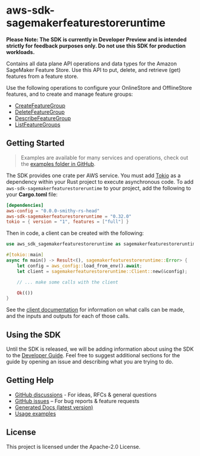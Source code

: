 # aws-sdk-sagemakerfeaturestoreruntime

**Please Note: The SDK is currently in Developer Preview and is intended strictly for
feedback purposes only. Do not use this SDK for production workloads.**

Contains all data plane API operations and data types for the Amazon SageMaker Feature Store. Use this API to put, delete, and retrieve (get) features from a feature store.

Use the following operations to configure your OnlineStore and OfflineStore features, and to create and manage feature groups:
  - [CreateFeatureGroup](https://docs.aws.amazon.com/sagemaker/latest/APIReference/API_CreateFeatureGroup.html)
  - [DeleteFeatureGroup](https://docs.aws.amazon.com/sagemaker/latest/APIReference/API_DeleteFeatureGroup.html)
  - [DescribeFeatureGroup](https://docs.aws.amazon.com/sagemaker/latest/APIReference/API_DescribeFeatureGroup.html)
  - [ListFeatureGroups](https://docs.aws.amazon.com/sagemaker/latest/APIReference/API_ListFeatureGroups.html)

## Getting Started

> Examples are available for many services and operations, check out the
> [examples folder in GitHub](https://github.com/awslabs/aws-sdk-rust/tree/main/examples).

The SDK provides one crate per AWS service. You must add [Tokio](https://crates.io/crates/tokio)
as a dependency within your Rust project to execute asynchronous code. To add `aws-sdk-sagemakerfeaturestoreruntime` to
your project, add the following to your **Cargo.toml** file:

```toml
[dependencies]
aws-config = "0.0.0-smithy-rs-head"
aws-sdk-sagemakerfeaturestoreruntime = "0.32.0"
tokio = { version = "1", features = ["full"] }
```

Then in code, a client can be created with the following:

```rust
use aws_sdk_sagemakerfeaturestoreruntime as sagemakerfeaturestoreruntime;

#[tokio::main]
async fn main() -> Result<(), sagemakerfeaturestoreruntime::Error> {
    let config = aws_config::load_from_env().await;
    let client = sagemakerfeaturestoreruntime::Client::new(&config);

    // ... make some calls with the client

    Ok(())
}
```

See the [client documentation](https://docs.rs/aws-sdk-sagemakerfeaturestoreruntime/latest/aws_sdk_sagemakerfeaturestoreruntime/client/struct.Client.html)
for information on what calls can be made, and the inputs and outputs for each of those calls.

## Using the SDK

Until the SDK is released, we will be adding information about using the SDK to the
[Developer Guide](https://docs.aws.amazon.com/sdk-for-rust/latest/dg/welcome.html). Feel free to suggest
additional sections for the guide by opening an issue and describing what you are trying to do.

## Getting Help

* [GitHub discussions](https://github.com/awslabs/aws-sdk-rust/discussions) - For ideas, RFCs & general questions
* [GitHub issues](https://github.com/awslabs/aws-sdk-rust/issues/new/choose) – For bug reports & feature requests
* [Generated Docs (latest version)](https://awslabs.github.io/aws-sdk-rust/)
* [Usage examples](https://github.com/awslabs/aws-sdk-rust/tree/main/examples)

## License

This project is licensed under the Apache-2.0 License.

